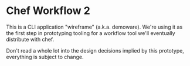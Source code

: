# Chef Workflow 2

This is a CLI application "wireframe" (a.k.a. demoware). We're using it
as the first step in prototyping tooling for a workflow tool we'll
eventually distribute with chef.

Don't read a whole lot into the design decisions implied by this
prototype, everything is subject to change.

